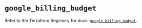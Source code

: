 # `google_billing_budget`

Refer to the Terraform Registory for docs: [`google_billing_budget`](https://registry.terraform.io/providers/hashicorp/google-beta/5.9.0/docs/resources/google_billing_budget).

